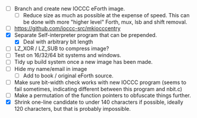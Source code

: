 - [ ] Branch and create new IOCCC eForth image.
  - [ ] Reduce size as much as possible at the expense of speed.
  This can be done with more "higher level" Forth, mux, lsb
  and shift removal.
- [ ] <https://github.com/ioccc-src/mkiocccentry>
- [x] Separate Self-interpreter program that can be prepended.
  - [x] Deal with arbitrary bit length 
- [ ] LZ\_XOR / LZ\_SUB to compress image?
- [ ] Test on 16/32/64 bit systems and windows.
- [ ] Tidy up build system once a new image has been made.
- [ ] Hide my name/email in image
  - [ ] Add to book / original eForth source.
- [ ] Make sure bit-width check works with new IOCCC program
  (seems to fail sometimes, indicating different between this
  program and nbit.c)
- [ ] Make a permutation of the function pointers to obfuscate
  things further.
- [x] Shrink one-line candidate to under 140 characters if possible,
  ideally 120 characters, but that is probably impossible.
